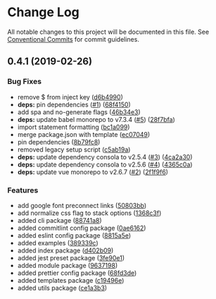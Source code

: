 # Change Log

All notable changes to this project will be documented in this file.
See [Conventional Commits](https://conventionalcommits.org) for commit guidelines.

## 0.4.1 (2019-02-26)

### Bug Fixes

- remove \$ from inject key ([d6b4990](https://github.com/wagerfield/nuxt-stack/commit/d6b4990))
- **deps:** pin dependencies ([#1](https://github.com/wagerfield/nuxt-stack/issues/1)) ([68f4150](https://github.com/wagerfield/nuxt-stack/commit/68f4150))
- add spa and no-generate flags ([46b34e3](https://github.com/wagerfield/nuxt-stack/commit/46b34e3))
- **deps:** update babel monorepo to v7.3.4 ([#5](https://github.com/wagerfield/nuxt-stack/issues/5)) ([28f7bfa](https://github.com/wagerfield/nuxt-stack/commit/28f7bfa))
- import statement formatting ([bc1a099](https://github.com/wagerfield/nuxt-stack/commit/bc1a099))
- merge package.json with template ([ec07049](https://github.com/wagerfield/nuxt-stack/commit/ec07049))
- pin dependencies ([8b79fc8](https://github.com/wagerfield/nuxt-stack/commit/8b79fc8))
- removed legacy setup script ([c5ab19a](https://github.com/wagerfield/nuxt-stack/commit/c5ab19a))
- **deps:** update dependency consola to v2.5.4 ([#3](https://github.com/wagerfield/nuxt-stack/issues/3)) ([4ca2a30](https://github.com/wagerfield/nuxt-stack/commit/4ca2a30))
- **deps:** update dependency consola to v2.5.6 ([#4](https://github.com/wagerfield/nuxt-stack/issues/4)) ([4365c0a](https://github.com/wagerfield/nuxt-stack/commit/4365c0a))
- **deps:** update vue monorepo to v2.6.7 ([#2](https://github.com/wagerfield/nuxt-stack/issues/2)) ([2f1f9f6](https://github.com/wagerfield/nuxt-stack/commit/2f1f9f6))

### Features

- add google font preconnect links ([50803bb](https://github.com/wagerfield/nuxt-stack/commit/50803bb))
- add normalize css flag to stack options ([1368c3f](https://github.com/wagerfield/nuxt-stack/commit/1368c3f))
- added cli package ([88741a8](https://github.com/wagerfield/nuxt-stack/commit/88741a8))
- added commitlint config package ([0ae6162](https://github.com/wagerfield/nuxt-stack/commit/0ae6162))
- added eslint config package ([8815a5e](https://github.com/wagerfield/nuxt-stack/commit/8815a5e))
- added examples ([389339c](https://github.com/wagerfield/nuxt-stack/commit/389339c))
- added index package ([d402b09](https://github.com/wagerfield/nuxt-stack/commit/d402b09))
- added jest preset package ([3fe90e1](https://github.com/wagerfield/nuxt-stack/commit/3fe90e1))
- added module package ([9637198](https://github.com/wagerfield/nuxt-stack/commit/9637198))
- added prettier config package ([68fd3de](https://github.com/wagerfield/nuxt-stack/commit/68fd3de))
- added templates package ([c19496e](https://github.com/wagerfield/nuxt-stack/commit/c19496e))
- added utils package ([ce1a3b3](https://github.com/wagerfield/nuxt-stack/commit/ce1a3b3))
